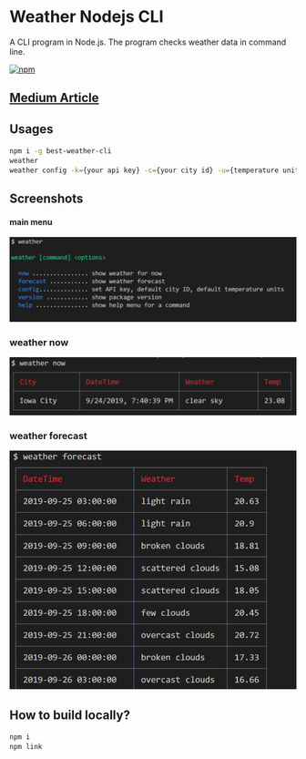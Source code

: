# Weather Nodejs CLI

A CLI program in Node.js. The program checks weather data in command line.

[![npm](https://img.shields.io/npm/v/best-weather-cli.svg?style=flat-square)](https://www.npmjs.com/package/best-weather-cli)

## [Medium Article]()

## Usages

```sh
npm i -g best-weather-cli
weather
weather config -k={your api key} -c={your city id} -u={temperature units}
```

## Screenshots

#### main menu

![main memu](./assets/main-menu.png)

### weather now

![weather now](./assets/weather-now.png)

### weather forecast

![weather forecast](./assets/weather-forecast.png)

## How to build locally?

```sh
npm i
npm link
```
